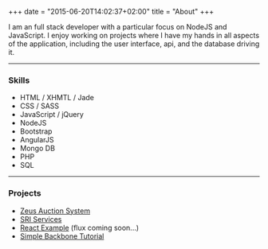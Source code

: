 +++
date = "2015-06-20T14:02:37+02:00"
title = "About"
+++

I am an full stack developer with a particular focus on NodeJS and JavaScript. I enjoy working on projects where I have my hands in all aspects of the application, including the user interface, api, and the database driving it.

***

### Skills

+ HTML / XHMTL / Jade
+ CSS / SASS
+ JavaScript / jQuery
+ NodeJS
+ Bootstrap
+ AngularJS
+ Mongo DB
+ PHP
+ SQL

***

### Projects

+ <a href="https://www.zeusauction.com" target="_blank" title="Zeus Auction System">Zeus Auction System</a>
+ <a href="http://www.sriservices.com" target="_blank" title="SRI Services">SRI Services</a>
+ <a href="https://github.com/mhiatt/react-example" target="_blank" title="React Example">React Example</a>&nbsp;(flux coming soon...)
+ <a href="/backbone-tutorial-blogs" target="_blank" title="Simple Backbone Tutorial">Simple Backbone Tutorial</a>
